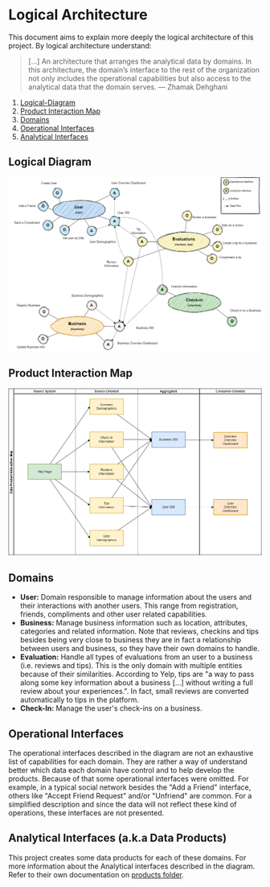 # Logical Architecture

This document aims to explain more deeply the logical architecture of this project. By logical architecture
understand:

> [...] An architecture that arranges the analytical data by domains. In this architecture, the domain’s
> interface to the rest of the organization not only includes the operational capabilities but also access
> to the analytical data that the domain serves.
> ― Zhamak Dehghani

1. [Logical-Diagram](#logical-diagram)
1. [Product Interaction Map](#product-interaction-map)
1. [Domains](#domains)
1. [Operational Interfaces](#operational-interfaces)
1. [Analytical Interfaces](#operational-interfaces)

## Logical Diagram

<p align="center">
<img src="_static/products/logical-architecture.drawio.png" />
</p>

## Product Interaction Map

<p align="center">
<img src="_static/products/product-interaction-map.drawio.png" />
</p>

## Domains

* **User:** Domain responsible to manage information about the users and their interactions with another
users. This range from registration, friends, compliments and other user related capabilities.
* **Business:** Manage business information such as location, attributes, categories and related information.
Note that reviews, checkins and tips besides being very close to business they are in fact a relationship
between users and business, so they have their own domains to handle.
* **Evaluation:** Handle all types of evaluations from an user to a business (i.e. reviews and tips). This
is the only domain with multiple entities because of their similarities. According to Yelp, tips are
"a way to pass along some key information about a business [...] without writing a full review about your
experiences.". In fact, small reviews are converted automatically to tips in the platform.
* **Check-In:** Manage the user's check-ins on a business.

## Operational Interfaces

The operational interfaces described in the diagram are not an exhaustive list of capabilities for each
domain. They are rather a way of understand better which data each domain have control and to help develop the
products. Because of that some operational interfaces were omitted. For example, in a typical social network
besides the "Add a Friend" interface, others like "Accept Friend Request" and/or "Unfriend" are common. For a
simplified description and since the data will not reflect these kind of operations, these interfaces are not
presented.

## Analytical Interfaces (a.k.a Data Products)

This project creates some data products for each of these domains. For more information about the Analytical
interfaces described in the diagram. Refer to their own documentation on [products folder](../products/).
